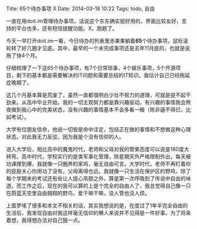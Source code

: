 Title: 65个待办事项 X
Date: 2014-03-18 10:22
Tags: todo, 自由

一直在用doit.im管理待办事项，话说这个东东确实挺好用的，界面比较友好，支持的平台也多，还有短信提醒功能。X，跑题了。

今天一早打开doit.im一看，今日待办的列表里赤果果躺着**65**个待办事项，鼠标滚轮转了好几圈才见底。其中，最早的一个未完成事项还是去年11月底的，也就是说拖了快4个月。 

仔细梳理了一下这65个待办事项，有7个日常琐事，4个娱乐事项，5个开源项目，剩下的基本都是需要解决的IT问题和需要总结的IT知识。我估计自己已经拖延症晚期了。

这几个月基本算是荒废了，虽然一直都很明白少壮不努力的道理，可就是提不起干劲来。从高中毕业开始，我的一切主观努力都是靠兴趣驱动，有兴趣的事情我会熬夜做到我心中的完美状态，没有兴趣的事情基本不会多看一眼（除非逼不得已，比如考试）。

大学有位朋友信命，他说一切皆是命中注定，包括正在做的事情和不想做这种心理状态。对此我无力反驳，因为我是个没有信仰的人。

进入大学后，相比高中的魔鬼时代，老师和父母对我的管束态度可以说是180度大转弯。高中时代，学校实行的是类军事化管理，除星期天外严格限制外出，每天被功课撑到爆，我就像一只圈养的家鸡，毫无自由可言。大学时代，老师不再盯着你的屁股关心你用功了没有，父母离得也远。我就像一只生活在保护区的野鸡，除了每个学期末的考试还有些让人提心吊胆之外，算是第一次呼吸到了传说中自由的味道。而工作之后，现在的我可以算的上是个完全的自由人了，我总觉得自己像一只在蔚蓝天空里自由翱翔的野鸟，爱干嘛干嘛，没人管也没人烦。

上面罗嗦了很多和本文不相关的话，其实我想说的是，在度过了1年半完全自由的生活后，我发现自由对我这样毫无信仰的懒人来说并不见得是一件好事。为了将来着想，我得想办法对自己狠一点。

